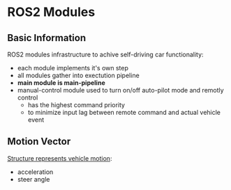 # ROS2 Modules

## Basic Information
ROS2 modules infrastructure to achive self-driving car functionality:
- each module implements it's own step
- all modules gather into exectution pipeline
- **main module is main-pipeline**
- manual-control module used to turn on/off auto-pilot mode and remotly control
  - has the highest command priority
  - to minimize input lag between remote command and actual vehicle event

## Motion Vector
[Structure represents vehicle motion](https://github.com/vlmarkov/self-driving-car/blob/main/ros2-modules/interfaces/msg/MotionVector.msg):
- acceleration
- steer angle
